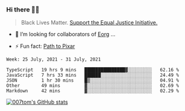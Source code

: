 ### Hi there 👋🏿

<!--
**007tom/007tom** is a ✨ _special_ ✨ repository because its `README.md` (this file) appears on your GitHub profile.

Here are some ideas to get you started:
-->

> Black Lives Matter. [Support the Equal Justice Initiative.](https://support.eji.org/give/153413/#!/donation/checkout)

<!--
- 🔭 I’m currently working on ...
- 🌱 I’m currently learning ...
-->
- 👯 I’m looking for collaborators of [Eorg](https://github.com/zhyd1997/Eorg) ...

<!--
- 🤔 I’m looking for help with ...
- 💬 Ask me about ...
- 📫 How to reach me: ...
- 😄 Pronouns: ...
-->

- ⚡ Fun fact: [Path to Pixar](https://bunnyhobby.github.io/)
<!--
-->

<!--START_SECTION:waka-->
```text
Week: 25 July, 2021 - 31 July, 2021

TypeScript   19 hrs 9 mins   ███████████████▓░░░░░░░░░   62.16 % 
JavaScript   7 hrs 33 mins   ██████░░░░░░░░░░░░░░░░░░░   24.49 % 
JSON         1 hr 30 mins    █▒░░░░░░░░░░░░░░░░░░░░░░░   04.91 % 
Other        49 mins         ▓░░░░░░░░░░░░░░░░░░░░░░░░   02.69 % 
Markdown     42 mins         ▓░░░░░░░░░░░░░░░░░░░░░░░░   02.29 % 
```
<!--END_SECTION:waka-->


[![007tom's GitHub stats](https://github-readme-stats.vercel.app/api?username=007tom&count_private=true&show_icons=true&theme=react)
](https://github.com/anuraghazra/github-readme-stats)
